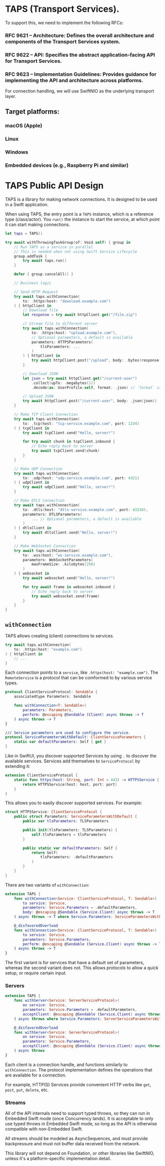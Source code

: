 # TAPS (Transport Services).

To support this, we need to implement the following RFCs:

### RFC 9621 – Architecture: Defines the overall architecture and components of the Transport Services system.

### RFC 9622 – API: Specifies the abstract application-facing API for Transport Services.

### RFC 9623 – Implementation Guidelines: Provides guidance for implementing the API and architecture across platforms.

For connection handling, we will use SwiftNIO as the underlying transport layer.

## Target platforms:

### macOS (Apple)

### Linux

### Windows

### Embedded devices (e.g., Raspberry Pi and similar)

# TAPS Public API Design

TAPS is a library for making network connections. It is designed to be used in a Swift application.

When using TAPS, the entry point is a `TAPS` instance, which is a reference type (class/actor).
You `run()` the instance to start the service, at which point it can start making connections.

```swift
let taps = TAPS()

try await withThrowingTaskGroup(of: Void.self) { group in
    // Run TAPS as a service in parallel
    // This is needed when not using Swift Service Lifecycle
    group.addTask {
        try await taps.run()
    }

    defer { group.cancelAll() }

    // Business logic

    // Send HTTP Request
    try await taps.withConnection(
        to: .https(host: "download.example.com")
    ) { httpClient in
        // Download file
        let response = try await httpClient.get("/file.zip")

        // Stream file to different server
        try await taps.withConnection(
            to: .https(host: "upload.example.com"),
            // Optional parameters, a default is available
            parameters: HTTPSParameters(
                tlsParameters: ...
            )
        ) { httpClient in
            try await httpClient.post("/upload", body: .bytes(response.body))
        }

        // Download JSON
        let json = try await httpClient.get("/current-user")
            .collect(upTo: .megabytes(1))
            .decode(as: UserProfile.self, format: .json) // `format` is optional

        // Upload JSON
        try await httpClient.post("/current-user", body: .json(json))
    }

    // Make TCP Client Connection
    try await taps.withConnection(
        to: .tcp(host: "tcp-service.example.com", port: 1234)
    ) { tcpClient in
        try await tcpClient.send("Hello, server!")

        for try await chunk in tcpClient.inbound {
            // Echo reply back to server
            try await tcpClient.send(chunk)
        }
    }

    // Make UDP Connection
    try await taps.withConnection(
        to: .udp(host: "udp-service.example.com", port: 4321)
    ) { udpClient in
        try await udpClient.send("Hello, server!")
    }

    // Make DTLS Connection
    try await taps.withConnection(
        to: .dtls(host: "dtls-service.example.com", port: 43210),
        parameters: DTLSParameters(
            ... // Optional parameters, a default is available
        )
    ) { dtlsClient in
        try await dtlsClient.send("Hello, server!")
    }

    // Make WebSocket Connection
    try await taps.withConnection(
        to: .wss(host: "ws-service.example.com"),
        parameters: WebSocketParameters(
            maxFrameSize: .kilobytes(256)
        )
    ) { websocket in
        try await websocket.send("Hello, server!")

        for try await frame in websocket.inbound {
            // Echo reply back to server
            try await websocket.send(frame)
        }
    }
}
```

## `withConnection`

TAPS allows creating (client) connections to services.

```swift
try await taps.withConnection(
    to: .https(host: "example.com")
) { httpClient in
    // ...
}
```

Each connection points to a `service`, like `.https(host: "example.com")`.
The `RemoteService` is a protocol that can be comformed to by various service types.

```swift
protocol ClientServiceProtocol: Sendable {
    associatedtype Parameters: Sendable

    func withConnection<T: Sendable>(
        parameters: Parameters,
        perform: @escaping @Sendable (Client) async throws -> T
    ) async throws -> T
}

/// Service parameters are used to configure the service.
protocol ServiceParametersWithDefault: ClientServiceParameters {
    static var defaultParameters: Self { get }
}
```

Like in SwiftUI, you discover supported Services by using `.` to discover the available services.
Services add themselves to `ServiceProtocol` by extending it:

```swift
extension ClientServiceProtocol {
    static func https(host: String, port: Int = 443) -> HTTPSService {
        return HTTPSService(host: host, port: port)
    }
}
```

This allows you to easily discover supported services.
For example:

```swift
struct HTTPSService: ClientServiceProtocol {
    public struct Parameters: ServiceParametersWithDefault {
        public var tlsParameters: TLSParameters

        public init(tlsParameters: TLSParameters) {
            self.tlsParameters = tlsParameters
        }

        public static var defaultParameters: Self {
            return Self(
                tlsParameters: .defaultParameters
            )
        }
    }
}
```

There are two variants of `withConnection`:

```swift
extension TAPS {
    func withConnection<Service: ClientServiceProtocol, T: Sendable>(
        to service: Service,
        parameters: Service.Parameters = .defaultParameters,
        body: @escaping @Sendable (Service.Client) async throws -> T
    ) async throws -> T where Service.Parameters: ServiceParametersWithDefault

    @_disfavoredOverload
    func withConnection<Service: ClientServiceProtocol, T: Sendable>(
        to service: Service,
        parameters: Service.Parameters,
        perform: @escaping @Sendable (Service.Client) async throws -> T
    ) async throws -> T
}
```

The first variant is for services that have a default set of parameters, whereas the second variant does not.
This allows protocols to allow a quick setup, or require certain input.

### Servers

```swift
extension TAPS {
    func withServer<Service: ServerServiceProtocol>(
        on service: Service,
        parameters: Service.Parameters = .defaultParameters,
        acceptClient: @escaping @Sendable (Service.Client) async throws -> Void
    ) async throws where Service.Parameters: ServerServiceParametersWithDefault

    @_disfavoredOverload
    func withServer<Service: ServerServiceProtocol>(
        on service: Service,
        parameters: Service.Parameters,
        acceptClient: @escaping @Sendable (Service.Client) async throws -> Void
    ) async throws
}
```

Each client is a connection handle, and functions similarly to `withConnection`.
The protocol implementation defines the operations that are available for a connection.

For example, HTTP(S) Services provide convenient HTTP verbs like `get`, `post`, `put`, `delete`, etc.

### Streams

All of the API internals need to support typed throws, so they can run in Embedded Swift mode (once Concurrency lands).
It is acceptable to only use typed throws in Embedded Swift mode, so long as the API is otherwise compatible with non-Embedded Swift.

All streams should be modeled as AsyncSequences, and must provide backpressure and must not buffer data received from the network.

This library will not depend on Foundation, or other libraries like SwiftNIO, unless it's a platform-specific implementation detail.
